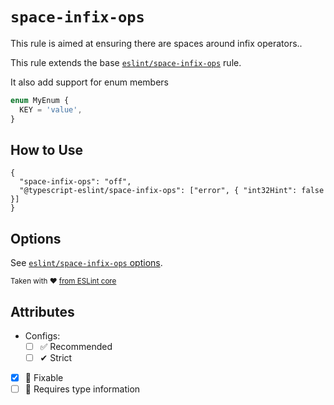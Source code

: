 # `space-infix-ops`

This rule is aimed at ensuring there are spaces around infix operators..

This rule extends the base [`eslint/space-infix-ops`](https://eslint.org/docs/rules/space-infix-ops) rule.

It also add support for enum members

```ts
enum MyEnum {
  KEY = 'value',
}
```

## How to Use

```jsonc
{
  "space-infix-ops": "off",
  "@typescript-eslint/space-infix-ops": ["error", { "int32Hint": false }]
}
```

## Options

See [`eslint/space-infix-ops` options](https://eslint.org/docs/rules/space-infix-ops#options).

<sup>

Taken with ❤️ [from ESLint core](https://github.com/eslint/eslint/blob/main/docs/rules/space-infix-ops.md)

</sup>

## Attributes

- Configs:
  - [ ] ✅ Recommended
  - [ ] ✔ Strict
- [x] 🔧 Fixable
- [ ] 💭 Requires type information
